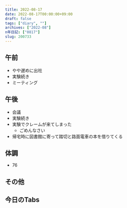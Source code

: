 ```yaml
---
title: 2022-08-17
date: 2022-08-17T00:00:00+09:00
draft: false
tags: ["diary", ""]
archives: ["2022-08"]
n年日記: ["0817"]
slug: 200733
---
```

## 午前
- やや遅めに出社
- 実験続き
- ミーティング
## 午後
- 会議
- 実験続き
- 実験でクレームが来てしまった
  - ごめんなさい
- 帰宅時に図書館に寄って踏切と路面電車の本を借りてくる
## 体調
- 76
## その他
## 今日のTabs